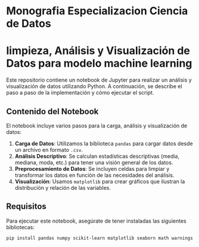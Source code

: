 # Monografia Especializacion Ciencia de Datos

# limpieza, Análisis y Visualización de Datos para modelo machine learning 

Este repositorio contiene un notebook de Jupyter para realizar un análisis y visualización de datos utilizando Python. A continuación, se describe el paso a paso de la implementación y cómo ejecutar el script.

## Contenido del Notebook

El notebook incluye varios pasos para la carga, análisis y visualización de datos:

1. **Carga de Datos**: Utilizamos la biblioteca `pandas` para cargar datos desde un archivo en formato `.csv`.
2. **Análisis Descriptivo**: Se calculan estadísticas descriptivas (media, mediana, moda, etc.) para tener una visión general de los datos.
3. **Preprocesamiento de Datos**: Se incluyen celdas para limpiar y transformar los datos en función de las necesidades del análisis.
4. **Visualización**: Usamos `matplotlib` para crear gráficos que ilustran la distribución y relación de las variables.
   
## Requisitos

Para ejecutar este notebook, asegúrate de tener instaladas las siguientes bibliotecas:

```bash
pip install pandas numpy scikit-learn matplotlib seaborn math warnings
